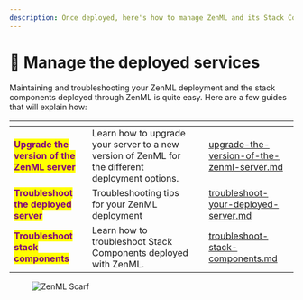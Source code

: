```yaml
---
description: Once deployed, here's how to manage ZenML and its Stack Components
---
```


# 🔧 Manage the deployed services

Maintaining and troubleshooting your ZenML deployment and the stack components deployed through ZenML is quite easy. Here are a few guides that will explain how:

<table data-view="cards"><thead><tr><th></th><th></th><th data-hidden></th><th data-hidden data-card-target data-type="content-ref"></th></tr></thead><tbody><tr><td><mark style="color:purple;"><strong>Upgrade the version of the ZenML server</strong></mark></td><td>Learn how to upgrade your server to a new version of ZenML for the different deployment options.</td><td></td><td><a href="upgrade-the-version-of-the-zenml-server.md">upgrade-the-version-of-the-zenml-server.md</a></td></tr><tr><td><mark style="color:purple;"><strong>Troubleshoot the deployed server</strong></mark></td><td>Troubleshooting tips for your ZenML deployment</td><td></td><td><a href="troubleshoot-your-deployed-server.md">troubleshoot-your-deployed-server.md</a></td></tr><tr><td><mark style="color:purple;"><strong>Troubleshoot stack components</strong></mark></td><td>Learn how to troubleshoot Stack Components deployed with ZenML.</td><td></td><td><a href="troubleshoot-stack-components.md">troubleshoot-stack-components.md</a></td></tr></tbody></table>

<!-- For scarf -->
<figure><img alt="ZenML Scarf" referrerpolicy="no-referrer-when-downgrade" src="https://static.scarf.sh/a.png?x-pxid=f0b4f458-0a54-4fcd-aa95-d5ee424815bc" /></figure>
